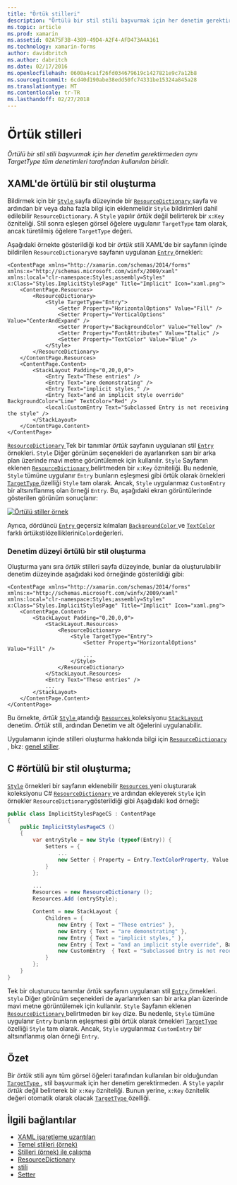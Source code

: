 ```yaml
---
title: "Örtük stilleri"
description: "Örtülü bir stil stili başvurmak için her denetim gerektirmeden aynı TargetType tüm denetimleri tarafından kullanılan biridir."
ms.topic: article
ms.prod: xamarin
ms.assetid: 02A75F3B-4389-49D4-A2F4-AFD473A4A161
ms.technology: xamarin-forms
author: davidbritch
ms.author: dabritch
ms.date: 02/17/2016
ms.openlocfilehash: 0600a4ca1f26fd034679619c1427821e9c7a12b8
ms.sourcegitcommit: 6cd40d190abe38edd50fc74331be15324a845a28
ms.translationtype: MT
ms.contentlocale: tr-TR
ms.lasthandoff: 02/27/2018
---
```

# <a name="implicit-styles"></a>Örtük stilleri

_Örtülü bir stil stili başvurmak için her denetim gerektirmeden aynı TargetType tüm denetimleri tarafından kullanılan biridir._

## <a name="creating-an-implicit-style-in-xaml"></a>XAML'de örtülü bir stil oluşturma

Bildirmek için bir [ `Style` ](https://developer.xamarin.com/api/type/Xamarin.Forms.Style/) sayfa düzeyinde bir [ `ResourceDictionary` ](https://developer.xamarin.com/api/type/Xamarin.Forms.ResourceDictionary/) sayfa ve ardından bir veya daha fazla bilgi için eklenmelidir `Style` bildirimleri dahil edilebilir `ResourceDictionary`. A `Style` yapılır *örtük* değil belirterek bir `x:Key` özniteliği. Stil sonra eşleşen görsel öğelere uygulanır `TargetType` tam olarak, ancak türetilmiş öğelere `TargetType` değeri.

Aşağıdaki örnekte gösterildiği kod bir *örtük* stili XAML'de bir sayfanın içinde bildirilen `ResourceDictionary`ve sayfanın uygulanan [ `Entry` ](https://developer.xamarin.com/api/type/Xamarin.Forms.Entry/) örnekleri:

```xaml
<ContentPage xmlns="http://xamarin.com/schemas/2014/forms" xmlns:x="http://schemas.microsoft.com/winfx/2009/xaml" xmlns:local="clr-namespace:Styles;assembly=Styles" x:Class="Styles.ImplicitStylesPage" Title="Implicit" Icon="xaml.png">
    <ContentPage.Resources>
        <ResourceDictionary>
            <Style TargetType="Entry">
                <Setter Property="HorizontalOptions" Value="Fill" />
                <Setter Property="VerticalOptions" Value="CenterAndExpand" />
                <Setter Property="BackgroundColor" Value="Yellow" />
                <Setter Property="FontAttributes" Value="Italic" />
                <Setter Property="TextColor" Value="Blue" />
            </Style>
        </ResourceDictionary>
    </ContentPage.Resources>
    <ContentPage.Content>
        <StackLayout Padding="0,20,0,0">
            <Entry Text="These entries" />
            <Entry Text="are demonstrating" />
            <Entry Text="implicit styles," />
            <Entry Text="and an implicit style override" BackgroundColor="Lime" TextColor="Red" />
            <local:CustomEntry Text="Subclassed Entry is not receiving the style" />
        </StackLayout>
    </ContentPage.Content>
</ContentPage>
```

[ `ResourceDictionary` ](https://developer.xamarin.com/api/type/Xamarin.Forms.ResourceDictionary/) Tek bir tanımlar *örtük* sayfanın uygulanan stil [ `Entry` ](https://developer.xamarin.com/api/type/Xamarin.Forms.Entry/) örnekleri. `Style` Diğer görünüm seçenekleri de ayarlanırken sarı bir arka plan üzerinde mavi metne görüntülemek için kullanılır. `Style` Sayfanın eklenen [ `ResourceDictionary` ](https://developer.xamarin.com/api/type/Xamarin.Forms.ResourceDictionary/) belirtmeden bir `x:Key` özniteliği. Bu nedenle, `Style` tümüne uygulanır `Entry` bunların eşleşmesi gibi örtük olarak örnekleri [ `TargetType` ](https://developer.xamarin.com/api/property/Xamarin.Forms.Style.TargetType/) özelliği `Style` tam olarak. Ancak, `Style` uygulanmaz `CustomEntry` bir altsınıflanmış olan örneği `Entry`. Bu, aşağıdaki ekran görüntülerinde gösterilen görünüm sonuçlanır:

[![](implicit-images/implicit-styles.png "Örtülü stiller örnek")](implicit-images/implicit-styles-large.png "örtülü stiller örneği")

Ayrıca, dördüncü [ `Entry` ](https://developer.xamarin.com/api/type/Xamarin.Forms.Entry/) geçersiz kılmaları [ `BackgroundColor` ](https://developer.xamarin.com/api/property/Xamarin.Forms.VisualElement.BackgroundColor/) ve [ `TextColor` ](https://developer.xamarin.com/api/property/Xamarin.Forms.Entry.TextColor/) farklı örtükstilözelliklerini`Color`değerleri.

### <a name="creating-an-implicit-style-at-the-control-level"></a>Denetim düzeyi örtülü bir stil oluşturma

Oluşturma yanı sıra *örtük* stilleri sayfa düzeyinde, bunlar da oluşturulabilir denetim düzeyinde aşağıdaki kod örneğinde gösterildiği gibi:

```xaml
<ContentPage xmlns="http://xamarin.com/schemas/2014/forms" xmlns:x="http://schemas.microsoft.com/winfx/2009/xaml" xmlns:local="clr-namespace:Styles;assembly=Styles" x:Class="Styles.ImplicitStylesPage" Title="Implicit" Icon="xaml.png">
    <ContentPage.Content>
        <StackLayout Padding="0,20,0,0">
            <StackLayout.Resources>
                <ResourceDictionary>
                    <Style TargetType="Entry">
                        <Setter Property="HorizontalOptions" Value="Fill" />
                        ...
                    </Style>
                </ResourceDictionary>
            </StackLayout.Resources>
            <Entry Text="These entries" />
            ...
        </StackLayout>
    </ContentPage.Content>
</ContentPage>
```

Bu örnekte, *örtük* [ `Style` ](https://developer.xamarin.com/api/type/Xamarin.Forms.Style/) atandığı [ `Resources` ](https://developer.xamarin.com/api/property/Xamarin.Forms.VisualElement.Resources/) koleksiyonu [ `StackLayout` ](https://developer.xamarin.com/api/type/Xamarin.Forms.StackLayout/)denetim. *Örtük* stili, ardından Denetim ve alt öğelerini uygulanabilir.

Uygulamanın içinde stilleri oluşturma hakkında bilgi için [ `ResourceDictionary` ](https://developer.xamarin.com/api/type/Xamarin.Forms.ResourceDictionary/), bkz: [genel stiller](~/xamarin-forms/user-interface/styles/application.md).

## <a name="creating-an-implicit-style-in-c35"></a>C &#35;örtülü bir stil oluşturma;

[`Style`](https://developer.xamarin.com/api/type/Xamarin.Forms.Style/) örnekleri bir sayfanın eklenebilir [ `Resources` ](https://developer.xamarin.com/api/property/Xamarin.Forms.VisualElement.Resources/) yeni oluşturarak koleksiyonu C# [ `ResourceDictionary` ](https://developer.xamarin.com/api/type/Xamarin.Forms.ResourceDictionary/)ve ardından ekleyerek `Style` için örnekler `ResourceDictionary`gösterildiği gibi Aşağıdaki kod örneği:

```csharp
public class ImplicitStylesPageCS : ContentPage
{
    public ImplicitStylesPageCS ()
    {
        var entryStyle = new Style (typeof(Entry)) {
            Setters = {
                ...
                new Setter { Property = Entry.TextColorProperty, Value = Color.Blue }
            }
        };

        ...
        Resources = new ResourceDictionary ();
        Resources.Add (entryStyle);

        Content = new StackLayout {
            Children = {
                new Entry { Text = "These entries" },
                new Entry { Text = "are demonstrating" },
                new Entry { Text = "implicit styles," },
                new Entry { Text = "and an implicit style override", BackgroundColor = Color.Lime, TextColor = Color.Red },
                new CustomEntry  { Text = "Subclassed Entry is not receiving the style" }
            }
        };
    }
}
```

Tek bir oluşturucu tanımlar *örtük* sayfanın uygulanan stil [ `Entry` ](https://developer.xamarin.com/api/type/Xamarin.Forms.Entry/) örnekleri. `Style` Diğer görünüm seçenekleri de ayarlanırken sarı bir arka plan üzerinde mavi metne görüntülemek için kullanılır. `Style` Sayfanın eklenen [ `ResourceDictionary` ](https://developer.xamarin.com/api/type/Xamarin.Forms.ResourceDictionary/) belirtmeden bir `key` dize. Bu nedenle, `Style` tümüne uygulanır `Entry` bunların eşleşmesi gibi örtük olarak örnekleri [ `TargetType` ](https://developer.xamarin.com/api/property/Xamarin.Forms.Style.TargetType/) özelliği `Style` tam olarak. Ancak, `Style` uygulanmaz `CustomEntry` bir altsınıflanmış olan örneği `Entry`.

## <a name="summary"></a>Özet

Bir *örtük* stili aynı tüm görsel öğeleri tarafından kullanılan bir olduğundan [ `TargetType` ](https://developer.xamarin.com/api/property/Xamarin.Forms.Style.TargetType/), stil başvurmak için her denetim gerektirmeden. A `Style` yapılır *örtük* değil belirterek bir `x:Key` özniteliği. Bunun yerine, `x:Key` öznitelik değeri otomatik olarak olacak [ `TargetType` ](https://developer.xamarin.com/api/property/Xamarin.Forms.Style.TargetType/) özelliği.



## <a name="related-links"></a>İlgili bağlantılar

- [XAML işaretleme uzantıları](~/xamarin-forms/xaml/xaml-basics/xaml-markup-extensions.md)
- [Temel stilleri (örnek)](https://developer.xamarin.com/samples/xamarin-forms/UserInterface/Styles/BasicStyles/)
- [Stilleri (örnek) ile çalışma](https://developer.xamarin.com/samples/xamarin-forms/WorkingWithStyles/)
- [ResourceDictionary](https://developer.xamarin.com/api/type/Xamarin.Forms.ResourceDictionary/)
- [stili](https://developer.xamarin.com/api/type/Xamarin.Forms.Style/)
- [Setter](https://developer.xamarin.com/api/type/Xamarin.Forms.Setter/)
